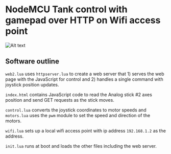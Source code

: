 
# NodeMCU Tank control with gamepad over HTTP on Wifi access point

![Alt text](relative/path/to/tank.jpg?raw=true "Tank")

## Software outline

`web2.lua` uses `httpserver.lua` to create a web server that 1) serves the web page with the JavaScript for control
and 2) handles a single command with joystick position updates.

`index.html` contains JavaScript code to read the Analog stick #2 axes position and send GET requests as the stick moves.

`control.lua` converts the joystick coordinates to motor speeds and `motors.lua` uses the `pwm` module to set the
speed and direction of the motors.

`wifi.lua` sets up a local wifi access point with ip address `192.168.1.2` as the address. 

`init.lua` runs at boot and loads the other files including the web server.

